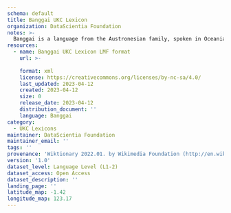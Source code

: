 ```yaml
---
schema: default
title: Banggai UKC Lexicon
organization: DataScientia Foundation
notes: >-
  Banggai is a language from the Austronesian family, spoken in Oceania. The UKC Lexicon of Banggai is represented as a lexico-semantic network. It consists of words, word senses, synsets, as well as sense-level and synset-level relationships.
resources:
  - name: Banggai UKC Lexicon LMF format
    url: >-
      
    format: xml
    license: https://creativecommons.org/licenses/by-nc-sa/4.0/
    last_updated: 2023-04-12
    created: 2023-04-12
    size: 0
    release_date: 2023-04-12
    distribution_document: ''
    language: Banggai
category:
  - UKC Lexicons
maintainer: DataScientia Foundation
maintainer_email: ''
tags: ''
provenance: 'Wiktionary 2022.01. by Wikimedia Foundation (http://en.wiktionary.org); Princeton WordNet 2.1 by Princeton University (https://wordnet.princeton.edu)'
version: '1.0'
dataset_level: Language Level (L1-2)
dataset_access: Open Access
dataset_description: ''
landing_page: ''
latitude_map: -1.42
longitude_map: 123.17
---
```

